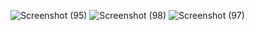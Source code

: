 ![Screenshot (95)](https://user-images.githubusercontent.com/93025822/206910201-5b60006d-6f2a-4a92-9c12-d3271f932496.png)
![Screenshot (98)](https://user-images.githubusercontent.com/93025822/206910184-26dbc26e-b123-4ac6-9bc6-52dbe44f76b0.png)
![Screenshot (97)](https://user-images.githubusercontent.com/93025822/206910195-3efdbea4-03f3-4ffd-908a-a31e6ac654cf.png)

